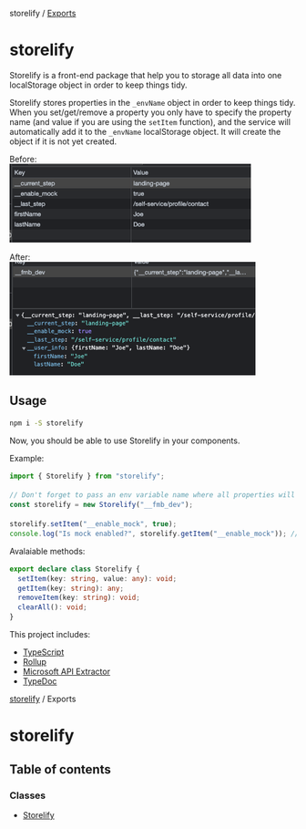 
<a name="readmemd"></a>

storelify / [Exports](#modulesmd)

# storelify

Storelify is a front-end package that help you to storage all data into one localStorage object in order to keep things tidy.

Storelify stores properties in the `_envName` object in order to keep things tidy. When you set/get/remove a property you only have to specify the property name (and value if you are using the `setItem` function), and the service will automatically add it to the `_envName` localStorage object. It will create the object if it is not yet created.

Before: <br />
<img src="./assets/before.png" />

After: <br />
<img src="./assets/after.png" />

## Usage

```sh
npm i -S storelify
```

Now, you should be able to use Storelify in your components.

Example:

```ts
import { Storelify } from "storelify";

// Don't forget to pass an env variable name where all properties will be saved, on initialization.
const storelify = new Storelify("__fmb_dev");

storelify.setItem("__enable_mock", true);
console.log("Is mock enabled?", storelify.getItem("__enable_mock")); // true
```

Avalaiable methods:

```ts
export declare class Storelify {
  setItem(key: string, value: any): void;
  getItem(key: string): any;
  removeItem(key: string): void;
  clearAll(): void;
}
```

This project includes:

- [TypeScript](https://www.typescriptlang.org/)
- [Rollup](https://rollupjs.org/)
- [Microsoft API Extractor](https://api-extractor.com/)
- [TypeDoc](https://typedoc.org/)


<a name="modulesmd"></a>

[storelify](#readmemd) / Exports

# storelify

## Table of contents

### Classes

- [Storelify](classes/Storelify.md)
